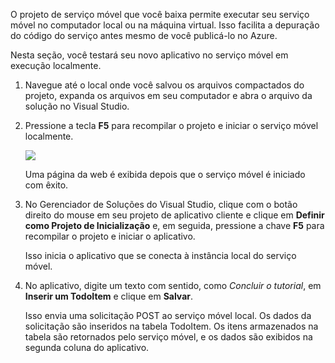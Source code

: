 O projeto de serviço móvel que você baixa permite executar seu serviço móvel no computador local ou na máquina virtual. Isso facilita a depuração do código do serviço antes mesmo de você publicá-lo no Azure.

Nesta seção, você testará seu novo aplicativo no serviço móvel em execução localmente.

1.  Navegue até o local onde você salvou os arquivos compactados do projeto, expanda os arquivos em seu computador e abra o arquivo da solução no Visual Studio.

2.  Pressione a tecla **F5** para recompilar o projeto e iniciar o serviço móvel localmente.

    ![][0]

    Uma página da web é exibida depois que o serviço móvel é iniciado com êxito.

3.  No Gerenciador de Soluções do Visual Studio, clique com o botão direito do mouse em seu projeto de aplicativo cliente e clique em **Definir como Projeto de Inicialização** e, em seguida, pressione a chave **F5** para recompilar o projeto e iniciar o aplicativo.

    Isso inicia o aplicativo que se conecta à instância local do serviço móvel.

4.  No aplicativo, digite um texto com sentido, como *Concluir o tutorial*, em **Inserir um TodoItem** e clique em **Salvar**.

    Isso envia uma solicitação POST ao serviço móvel local. Os dados da solicitação são inseridos na tabela TodoItem. Os itens armazenados na tabela são retornados pelo serviço móvel, e os dados são exibidos na segunda coluna do aplicativo.

  [0]: ./media/mobile-services-dotnet-backend-test-local-service-dotnet/mobile-service-startup.png
